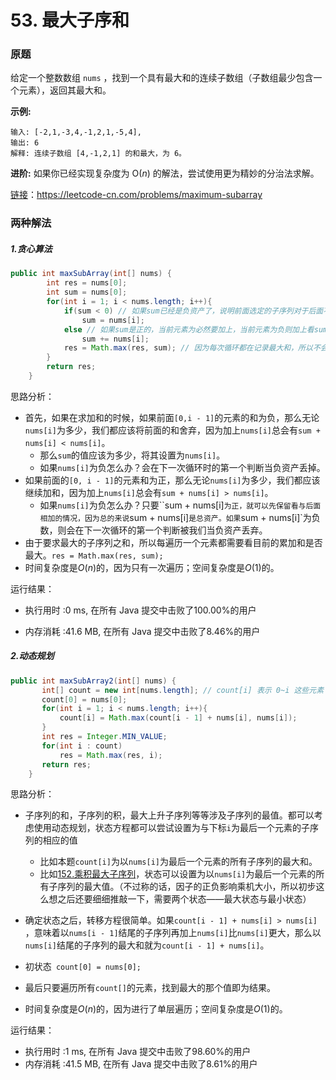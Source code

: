 # 53. 最大子序和

### 原题
给定一个整数数组 `nums` ，找到一个具有最大和的连续子数组（子数组最少包含一个元素），返回其最大和。

**示例:**
```
输入: [-2,1,-3,4,-1,2,1,-5,4],
输出: 6
解释: 连续子数组 [4,-1,2,1] 的和最大，为 6。
```
**进阶:**
如果你已经实现复杂度为 O(*n*) 的解法，尝试使用更为精妙的分治法求解。

[链接](https://leetcode-cn.com/problems/maximum-subarray)：https://leetcode-cn.com/problems/maximum-subarray

### 两种解法

##### 1.贪心算法

```java
public int maxSubArray(int[] nums) {
        int res = nums[0];
        int sum = nums[0];
        for(int i = 1; i < nums.length; i++){
            if(sum < 0) // 如果sum已经是负资产了，说明前面选定的子序列对于后面不论子序列在哪里结束都是负面影响，从当前元素开始尝试
                sum = nums[i];
            else // 如果sum是正的，当前元素为必然要加上，当前元素为负则加上看sum还是不是正资产，判断交由下一次循环来判断。
                sum += nums[i];
            res = Math.max(res, sum); // 因为每次循环都在记录最大和，所以不会出现遗漏。
        }
        return res;
    }
```

思路分析：

* 首先，如果在求加和的时候，如果前面`[0,i - 1]`的元素的和为负，那么无论`nums[i]`为多少，我们都应该将前面的和舍弃，因为加上`nums[i]`总会有`sum + nums[i] < nums[i]`。
    * 那么`sum`的值应该为多少，将其设置为`nums[i]`。
    * 如果`nums[i]`为负怎么办？会在下一次循环时的第一个判断当负资产丢掉。
* 如果前面的`[0, i - 1]`的元素和为正，那么无论`nums[i]`为多少，我们都应该继续加和，因为加上`nums[i]`总会有`sum + nums[i] > nums[i]`。
    * 如果`nums[i]`为负怎么办？只要``sum + nums[i]`为正，就可以先保留看与后面相加的情况，因为总的来说`sum + nums[i]`是总资产。如果`sum + nums[i]`为负数，则会在下一次循环的第一个判断被我们当负资产丢弃。
* 由于要求最大的子序列之和，所以每遍历一个元素都需要看目前的累加和是否最大。`res = Math.max(res, sum);`
* 时间复杂度是$O(n)$的，因为只有一次遍历；空间复杂度是$O(1)$的。

运行结果：

* 执行用时 :0 ms, 在所有 Java 提交中击败了100.00%的用户

* 内存消耗 :41.6 MB, 在所有 Java 提交中击败了8.46%的用户

##### 2.动态规划

```java
public int maxSubArray2(int[] nums) {
       int[] count = new int[nums.length]; // count[i] 表示 0~i 这些元素 所有以nums[i]为结尾的连续子序列中 的最大和
       count[0] = nums[0];
       for(int i = 1; i < nums.length; i++){
           count[i] = Math.max(count[i - 1] + nums[i], nums[i]);
       }
       int res = Integer.MIN_VALUE;
       for(int i : count)
           res = Math.max(res, i);
       return res;
    }
```

思路分析：

* 子序列的和，子序列的积，最大上升子序列等等涉及子序列的最值。都可以考虑使用动态规划，状态方程都可以尝试设置为与下标`i`为最后一个元素的子序列的相应的值
    * 比如本题`count[i]`为以`nums[i]`为最后一个元素的所有子序列的最大和。
    * 比如[152.乘积最大子序列](https://leetcode-cn.com/problems/maximum-product-subarray/)，状态可以设置为以`nums[i]`为最后一个元素的所有子序列的最大值。（不过称的话，因子的正负影响乘机大小，所以初步这么想之后还要细细推敲一下，需要两个状态——最大状态与最小状态）
* 确定状态之后，转移方程很简单。如果`count[i - 1] + nums[i] > nums[i] `，意味着以`nums[i - 1]`结尾的子序列再加上`nums[i]`比`nums[i]`更大，那么以`nums[i]`结尾的子序列的最大和就为`count[i - 1] + nums[i]`。
* 初状态` count[0] = nums[0];`
* 最后只要遍历所有`count[]`的元素，找到最大的那个值即为结果。

* 时间复杂度是$O(n)$的，因为进行了单层遍历；空间复杂度是$O(1)$的。

运行结果：
* 执行用时 :1 ms, 在所有 Java 提交中击败了98.60%的用户
* 内存消耗 :41.5 MB, 在所有 Java 提交中击败了8.61%的用户